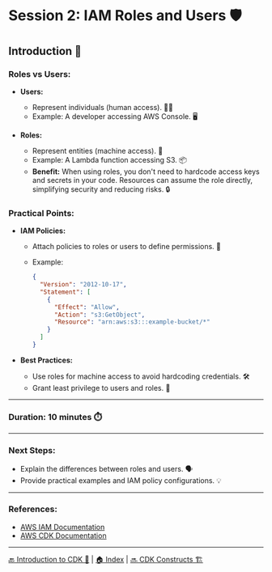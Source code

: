 # Session 2: IAM Roles and Users 🛡️

## **Introduction** 🧠

### **Roles vs Users:**

- **Users:**
  - Represent individuals (human access). 👩‍💻
  - Example: A developer accessing AWS Console. 🖥️

- **Roles:**
  - Represent entities (machine access). 🤖
  - Example: A Lambda function accessing S3. 📦
  - **Benefit:** When using roles, you don't need to hardcode access keys and secrets in your code. Resources can assume the role directly, simplifying security and reducing risks. 🔒

### **Practical Points:**

- **IAM Policies:**
  - Attach policies to roles or users to define permissions. 📝
  - Example:

    ```json
    {
      "Version": "2012-10-17",
      "Statement": [
        {
          "Effect": "Allow",
          "Action": "s3:GetObject",
          "Resource": "arn:aws:s3:::example-bucket/*"
        }
      ]
    }
    ```

- **Best Practices:**
  - Use roles for machine access to avoid hardcoding credentials. 🛠️
  - Grant least privilege to users and roles. 🔑

---

### **Duration:** 10 minutes ⏱️

---

### **Next Steps:**

- Explain the differences between roles and users. 🗣️
- Provide practical examples and IAM policy configurations. 💡

---

### **References:**

- [AWS IAM Documentation](https://docs.aws.amazon.com/IAM/latest/UserGuide/)
- [AWS CDK Documentation](https://docs.aws.amazon.com/cdk/latest/guide/home.html)

---

[🔙 Introduction to CDK 🚀](./01-introduction.md) | [🏠 Index](../README.md) | [🔜 CDK Constructs 🏗️](./03-cdk-constructs.md)
